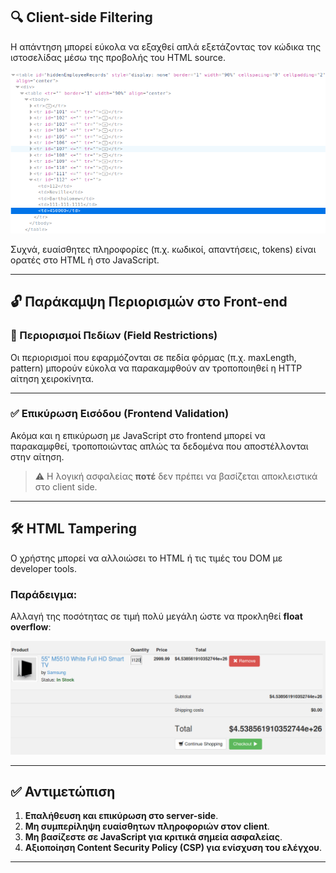 ## 🔍 Client-side Filtering

Η απάντηση μπορεί εύκολα να εξαχθεί απλά εξετάζοντας τον κώδικα της ιστοσελίδας μέσω της προβολής του HTML source.

![Client Side Filtering](./images/client_side_filtering.png)

Συχνά, ευαίσθητες πληροφορίες (π.χ. κωδικοί, απαντήσεις, tokens) είναι ορατές στο HTML ή στο JavaScript.

---

## 🔓 Παράκαμψη Περιορισμών στο Front-end

### 🧾 Περιορισμοί Πεδίων (Field Restrictions)

Οι περιορισμοί που εφαρμόζονται σε πεδία φόρμας (π.χ. maxLength, pattern) μπορούν εύκολα να παρακαμφθούν αν τροποποιηθεί η HTTP αίτηση χειροκίνητα.

---

### ✅ Επικύρωση Εισόδου (Frontend Validation)

Ακόμα και η επικύρωση με JavaScript στο frontend μπορεί να παρακαμφθεί, τροποποιώντας απλώς τα δεδομένα που αποστέλλονται στην αίτηση.

> ⚠️ Η λογική ασφαλείας **ποτέ** δεν πρέπει να βασίζεται αποκλειστικά στο client side.

---

## 🛠️ HTML Tampering

Ο χρήστης μπορεί να αλλοιώσει το HTML ή τις τιμές του DOM με developer tools.

### Παράδειγμα:
Αλλαγή της ποσότητας σε τιμή πολύ μεγάλη ώστε να προκληθεί **float overflow**:

![HTML Tampering](./images/html_tampering.png)

---

## ✅ Αντιμετώπιση

1. **Επαλήθευση και επικύρωση στο server-side**.
2. **Μη συμπερίληψη ευαίσθητων πληροφοριών στον client**.
3. **Μη βασίζεστε σε JavaScript για κριτικά σημεία ασφαλείας**.
4. **Αξιοποίηση Content Security Policy (CSP) για ενίσχυση του ελέγχου**.

---
